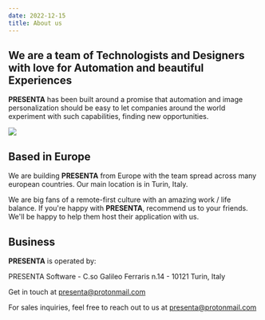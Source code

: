 ```yaml
---
date: 2022-12-15
title: About us
---
```



##  We are a team of Technologists and Designers with love for Automation and beautiful Experiences

**PRESENTA** has been built around a promise that automation and image personalization should be easy to let companies around the world experiment with such capabilities, finding new opportunities.

![](/team.jpg)

## Based in Europe

We are building **PRESENTA** from Europe with the team spread across many european countries.
Our main location is in Turin, Italy.

We are big fans of a remote-first culture with an amazing work / life balance.
If you're happy with **PRESENTA**, recommend us to your friends. We'll be happy to help them host their application with us.


## Business

**PRESENTA** is operated by:

PRESENTA Software - 
C.so Galileo Ferraris n.14 - 
10121 Turin, Italy

Get in touch at [presenta@protonmail.com](mailto:presenta@protonmail.com)

For sales inquiries, feel free to reach out to us at [presenta@protonmail.com](mailto:presenta@protonmail.com)